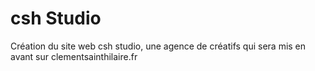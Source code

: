 # csh Studio
Création du site web csh studio, une agence de créatifs qui sera mis en avant sur clementsainthilaire.fr
